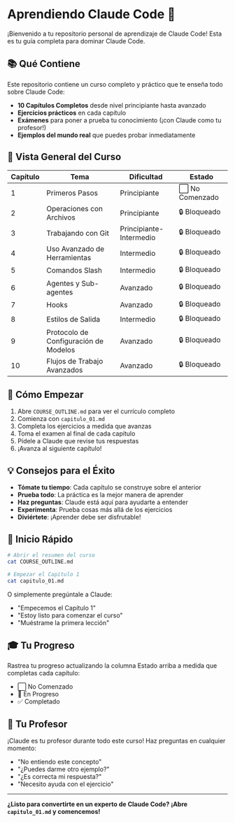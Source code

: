 # Aprendiendo Claude Code 🚀

¡Bienvenido a tu repositorio personal de aprendizaje de Claude Code! Esta es tu guía completa para dominar Claude Code.

## 📚 Qué Contiene

Este repositorio contiene un curso completo y práctico que te enseña todo sobre Claude Code:

- **10 Capítulos Completos** desde nivel principiante hasta avanzado
- **Ejercicios prácticos** en cada capítulo
- **Exámenes** para poner a prueba tu conocimiento (¡con Claude como tu profesor!)
- **Ejemplos del mundo real** que puedes probar inmediatamente

## 🎯 Vista General del Curso

| Capítulo | Tema | Dificultad | Estado |
|---------|-------|------------|--------|
| 1 | Primeros Pasos | Principiante | ⬜ No Comenzado |
| 2 | Operaciones con Archivos | Principiante | 🔒 Bloqueado |
| 3 | Trabajando con Git | Principiante-Intermedio | 🔒 Bloqueado |
| 4 | Uso Avanzado de Herramientas | Intermedio | 🔒 Bloqueado |
| 5 | Comandos Slash | Intermedio | 🔒 Bloqueado |
| 6 | Agentes y Sub-agentes | Avanzado | 🔒 Bloqueado |
| 7 | Hooks | Avanzado | 🔒 Bloqueado |
| 8 | Estilos de Salida | Intermedio | 🔒 Bloqueado |
| 9 | Protocolo de Configuración de Modelos | Avanzado | 🔒 Bloqueado |
| 10 | Flujos de Trabajo Avanzados | Avanzado | 🔒 Bloqueado |

## 🚀 Cómo Empezar

1. Abre `COURSE_OUTLINE.md` para ver el currículo completo
2. Comienza con `capitulo_01.md`
3. Completa los ejercicios a medida que avanzas
4. Toma el examen al final de cada capítulo
5. Pídele a Claude que revise tus respuestas
6. ¡Avanza al siguiente capítulo!

## 💡 Consejos para el Éxito

- **Tómate tu tiempo**: Cada capítulo se construye sobre el anterior
- **Prueba todo**: La práctica es la mejor manera de aprender
- **Haz preguntas**: Claude está aquí para ayudarte a entender
- **Experimenta**: Prueba cosas más allá de los ejercicios
- **Diviértete**: ¡Aprender debe ser disfrutable!

## 📖 Inicio Rápido

```bash
# Abrir el resumen del curso
cat COURSE_OUTLINE.md

# Empezar el Capítulo 1
cat capitulo_01.md
```

O simplemente pregúntale a Claude:
- "Empecemos el Capítulo 1"
- "Estoy listo para comenzar el curso"
- "Muéstrame la primera lección"

## 🎓 Tu Progreso

Rastrea tu progreso actualizando la columna Estado arriba a medida que completas cada capítulo:
- ⬜ No Comenzado
- 📖 En Progreso
- ✅ Completado

## 🤝 Tu Profesor

¡Claude es tu profesor durante todo este curso! Haz preguntas en cualquier momento:
- "No entiendo este concepto"
- "¿Puedes darme otro ejemplo?"
- "¿Es correcta mi respuesta?"
- "Necesito ayuda con el ejercicio"

---

**¿Listo para convertirte en un experto de Claude Code? ¡Abre `capitulo_01.md` y comencemos!**
